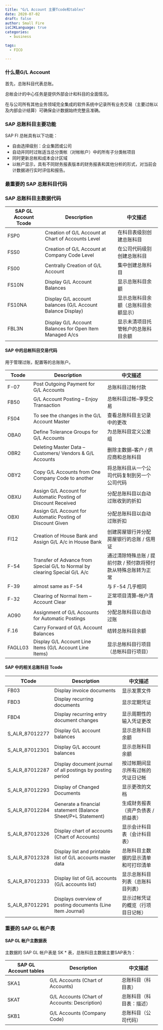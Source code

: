 ```yaml
---
title: "G/L Account 主要Tcode和tables"
date: 2020-07-02
draft: false
author: Small Fire
isCJKLanguage: true
categories: 
  - business

tags: 
  - FICO

---
```


### 什么是G/L Account

首先，总账科目代表总账。

总帐会计的中心任务是提供外部会计和科目的全面情况。

在与公司所有其他业务领域完全集成的软件系统中记录所有业务交易（主要过帐以及内部会计结算）可确保会计数据始终完整且准确。

### SAP 总账科目主要功能

SAP FI 总帐具有以下功能：

- 自由选择级别：企业集团或公司
- 自动并同时过账适当总分类帐（对帐帐户）中的所有子分类帐项目
- 同时更新总帐和成本会计区域
- 以帐户显示，具有不同财务报表版本的财务报表和其他分析的形式，对当前会计数据进行实时评估和报告。

### 最重要的 SAP 总账科目代码

### SAP 总账科目主数据代码

| SAP GL Account Tcode | Description                                                | 中文描述                             |
| -------------------- | ---------------------------------------------------------- | ------------------------------------ |
| FSP0                 | Creation of G/L Account at Chart of Accounts Level         | 在科目表级别创建总账科目             |
| FSS0                 | Creation of G/L Account at Company Code Level              | 在公司代码级别创建总账科目           |
| FS00                 | Centrally Creation of G/L Account                          | 集中创建总账科目                     |
| FS10N                | Display G/L Account Balances                               | 显示总账科目余额                     |
| FS10NA               | Display G/L account balances (G/L Account Balance Display) | 显示总账科目余额（总账科目余额显示） |
| FBL3N                | Display G/L Account Balances for Open Item Managed A/cs    | 显示未清项目托管帐户的总账科目余额   |

#### SAP 中的总帐科目交易代码

用于管理过账，配置等的总账账户。

| Tcode   | Description                                                  | 中文描述                                                     |
| ------- | ------------------------------------------------------------ | ------------------------------------------------------------ |
| F-07    | Post Outgoing Payment for G/L Accounts                       | 总账科目过帐付款                                             |
| FB50    | G/L Account Posting – Enjoy Transaction                      | 总帐科目过帐–享受交易                                        |
| FS04    | To see the changes in the G/L Account Master                 | 查看总账科目主记录中的更改                                   |
| OBA0    | Define Tolerance Groups for G/L Accounts                     | 为总账科目定义公差组                                         |
| OBR2    | Deleting Master Data – Customers/ Vendors & G/L Accounts     | 删除主数据–客户 / 供应商和总账科目                           |
| OBY2    | Copy G/L Accounts from One Company Code to another           | 将总账科目从一个公司代码复制到另一个公司代码                 |
| OBXU    | Assign G/L Account for Automatic Posting of Discount Received | 分配总账科目以自动过账收到的折扣                             |
| OBXI    | Assign G/L Account for Automatic Posting of Discount Given   | 分配总账科目以自动过账折扣                                   |
| FI12    | Creation of House Bank and Assign G/L A/c in House Bank      | 创建房屋银行并分配房屋银行的总账 / 信用证                    |
| F-54    | Transfer of Advance from Special G/L to Normal by clearing Special G/L A/c | 通过清除特殊总账 / 提前付款 / 预付款将预付款从特殊总账转为正常 |
| F-39    | almost same as F-54                                          | 与 F-54 几乎相同                                             |
| F-32    | Clearing of Normal Item – Account Clear                      | 正常项目清算–帐户清算                                        |
| AO90    | Assignment of G/L Accounts for Automatic Postings            | 分配总账科目以自动过账                                       |
| F.16    | Carry Forward of G/L Account Balances                        | 结转总账科目余额                                             |
| FAGLL03 | Display G/L Account Line Items (G/L Account Line Items)      | 显示总帐科目行项目（总帐科目行项目）                         |

#### SAP 中的相关总账科目 Tcode

| TCode          | Description                                                  | 中文描述                             |
| -------------- | ------------------------------------------------------------ | ------------------------------------ |
| FB03           | Display invoice documents                                    | 显示发票文件                         |
| FBD3           | Display recurring documents                                  | 显示定期凭证                         |
| FBD4           | Display recurring entry document changes                     | 显示周期性的输入凭证更改             |
| S_ALR_87012277 | Display G/L account balances                                 | 显示总账科目余额                     |
| S_ALR_87012301 | Display G/L account balances                                 | 显示总账科目余额                     |
| S_ALR_87012287 | Display document journal of all postings by posting period   | 按过帐期间显示所有过帐的凭证日记帐   |
| S_ALR_87012293 | Display of Changed Documents                                 | 显示更改的文档                       |
| S_ALR_87012284 | Generate a financial statement (Balance Sheet/P+L Statement) | 生成财务报表（资产负债表 / 损益表）  |
| S_ALR_87012326 | Display chart of accounts (Chart of Accounts)                | 显示会计科目表（会计科目表）         |
| S_ALR_87012328 | Display list and printable list of G/L accounts master data  | 总账科目主数据的显示清单和可打印清单 |
| S_ALR_87012333 | Display list of G/L accounts (G/L accounts list)             | 显示总账科目列表（总账科目列表）     |
| S_ALR_87012291 | Displays overview of posting documents (Line Item Journal)   | 显示过帐凭证的概览（行项目日记帐）   |

### 重要的 SAP GL 帐户表

#### SAP GL 帐户主数据表

主数据的 SAP GL 帐户表是 SK * 表，总账科目主数据主要SAP表为：

| SAP GL Account tables | Description                                   | 中文描述                 |
| --------------------- | --------------------------------------------- | ------------------------ |
| SKA1                  | G/L Accounts (Chart of Accounts)              | 总账科目（科目表）       |
| SKAT                  | G/L Accounts (Chart of Accounts: Description) | 总账科目（科目表：描述） |
| SKB1                  | G/L Accounts (Company Code)                   | 总账科目（公司代码）     |



